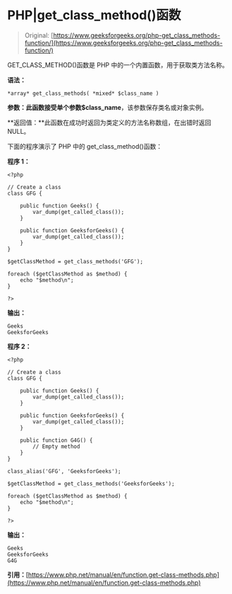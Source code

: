 # PHP|get_class_method()函数

> Original: [https://www.geeksforgeeks.org/php-get_class_methods-function/](https://www.geeksforgeeks.org/php-get_class_methods-function/)

GET_CLASS_METHOD()函数是 PHP 中的一个内置函数，用于获取类方法名称。

**语法：**

```
*array* get_class_methods( *mixed* $class_name )
```

**参数：**此函数接受单个参数**$class_name**，该参数保存类名或对象实例。

**返回值：**此函数在成功时返回为类定义的方法名称数组，在出错时返回 NULL。

下面的程序演示了 PHP 中的 get_class_method()函数：

**程序 1：**

```
<?php

// Create a class
class GFG {

    public function Geeks() {
        var_dump(get_called_class());
    }

    public function GeeksforGeeks() {
        var_dump(get_called_class());
    }
}

$getClassMethod = get_class_methods('GFG');

foreach ($getClassMethod as $method) {
    echo "$method\n";
}

?>
```

**输出：**

```
Geeks
GeeksforGeeks

```

**程序 2：**

```
<?php

// Create a class
class GFG {

    public function Geeks() {
        var_dump(get_called_class());
    }

    public function GeeksforGeeks() {
        var_dump(get_called_class());
    }

    public function G4G() {
        // Empty method
    }
}

class_alias('GFG', 'GeeksforGeeks');

$getClassMethod = get_class_methods('GeeksforGeeks');

foreach ($getClassMethod as $method) {
    echo "$method\n";
}

?>
```

**输出：**

```
Geeks
GeeksforGeeks
G4G

```

**引用：**[https://www.php.net/manual/en/function.get-class-methods.php](https://www.php.net/manual/en/function.get-class-methods.php)